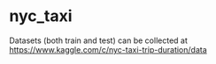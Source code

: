 # nyc_taxi
Datasets (both train and test) can be collected at https://www.kaggle.com/c/nyc-taxi-trip-duration/data

